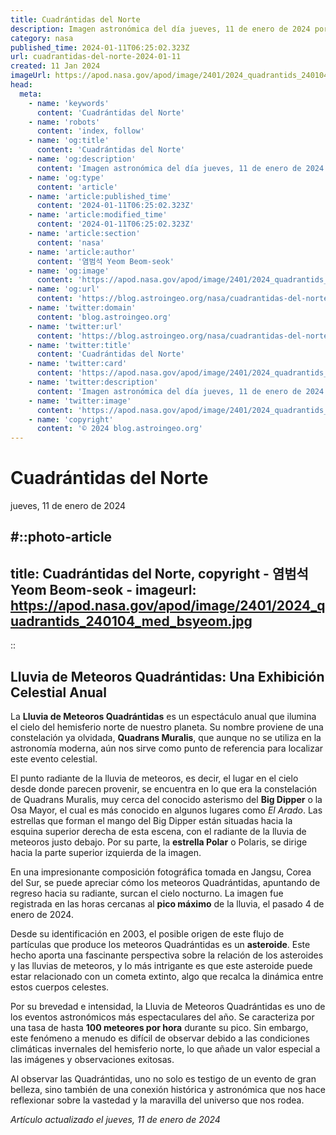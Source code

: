 ```yaml
---
title: Cuadrántidas del Norte
description: Imagen astronómica del día jueves, 11 de enero de 2024 por la NASA; Cuadrántidas del Norte
category: nasa
published_time: 2024-01-11T06:25:02.323Z
url: cuadrantidas-del-norte-2024-01-11
created: 11 Jan 2024
imageUrl: https://apod.nasa.gov/apod/image/2401/2024_quadrantids_240104_med_bsyeom.jpg
head:
  meta:
    - name: 'keywords'
      content: 'Cuadrántidas del Norte'
    - name: 'robots'
      content: 'index, follow'
    - name: 'og:title'
      content: 'Cuadrántidas del Norte'
    - name: 'og:description'
      content: 'Imagen astronómica del día jueves, 11 de enero de 2024 por la NASA; Cuadrántidas del Norte'
    - name: 'og:type'
      content: 'article'
    - name: 'article:published_time'
      content: '2024-01-11T06:25:02.323Z'
    - name: 'article:modified_time'
      content: '2024-01-11T06:25:02.323Z'
    - name: 'article:section'
      content: 'nasa'
    - name: 'article:author'
      content: '염범석 Yeom Beom-seok'
    - name: 'og:image'
      content: 'https://apod.nasa.gov/apod/image/2401/2024_quadrantids_240104_med_bsyeom.jpg'
    - name: 'og:url'
      content: 'https://blog.astroingeo.org/nasa/cuadrantidas-del-norte-2024-01-11'
    - name: 'twitter:domain'
      content: 'blog.astroingeo.org'
    - name: 'twitter:url'
      content: 'https://blog.astroingeo.org/nasa/cuadrantidas-del-norte-2024-01-11'
    - name: 'twitter:title'
      content: 'Cuadrántidas del Norte'
    - name: 'twitter:card'
      content: 'https://apod.nasa.gov/apod/image/2401/2024_quadrantids_240104_med_bsyeom.jpg'
    - name: 'twitter:description'
      content: 'Imagen astronómica del día jueves, 11 de enero de 2024 por la NASA; Cuadrántidas del Norte'
    - name: 'twitter:image'
      content: 'https://apod.nasa.gov/apod/image/2401/2024_quadrantids_240104_med_bsyeom.jpg'
    - name: 'copyright'
      content: '© 2024 blog.astroingeo.org'
---
```

# Cuadrántidas del Norte
jueves, 11 de enero de 2024

#::photo-article
---
title: Cuadrántidas del Norte, copyright - 염범석 Yeom Beom-seok -
imageurl: https://apod.nasa.gov/apod/image/2401/2024_quadrantids_240104_med_bsyeom.jpg
---
::

## Lluvia de Meteoros Quadrántidas: Una Exhibición Celestial Anual

La **Lluvia de Meteoros Quadrántidas** es un espectáculo anual que ilumina el cielo del hemisferio norte de nuestro planeta. Su nombre proviene de una constelación ya olvidada, **Quadrans Muralis**, que aunque no se utiliza en la astronomía moderna, aún nos sirve como punto de referencia para localizar este evento celestial.

El punto radiante de la lluvia de meteoros, es decir, el lugar en el cielo desde donde parecen provenir, se encuentra en lo que era la constelación de Quadrans Muralis, muy cerca del conocido asterismo del **Big Dipper** o la Osa Mayor, el cual es más conocido en algunos lugares como _El Arado_. Las estrellas que forman el mango del Big Dipper están situadas hacia la esquina superior derecha de esta escena, con el radiante de la lluvia de meteoros justo debajo. Por su parte, la **estrella Polar** o Polaris, se dirige hacia la parte superior izquierda de la imagen.

En una impresionante composición fotográfica tomada en Jangsu, Corea del Sur, se puede apreciar cómo los meteoros Quadrántidas, apuntando de regreso hacia su radiante, surcan el cielo nocturno. La imagen fue registrada en las horas cercanas al **pico máximo** de la lluvia, el pasado 4 de enero de 2024.

Desde su identificación en 2003, el posible origen de este flujo de partículas que produce los meteoros Quadrántidas es un **asteroide**. Este hecho aporta una fascinante perspectiva sobre la relación de los asteroides y las lluvias de meteoros, y lo más intrigante es que este asteroide puede estar relacionado con un cometa extinto, algo que recalca la dinámica entre estos cuerpos celestes.

Por su brevedad e intensidad, la Lluvia de Meteoros Quadrántidas es uno de los eventos astronómicos más espectaculares del año. Se caracteriza por una tasa de hasta **100 meteores por hora** durante su pico. Sin embargo, este fenómeno a menudo es difícil de observar debido a las condiciones climáticas invernales del hemisferio norte, lo que añade un valor especial a las imágenes y observaciones exitosas.

Al observar las Quadrántidas, uno no solo es testigo de un evento de gran belleza, sino también de una conexión histórica y astronómica que nos hace reflexionar sobre la vastedad y la maravilla del universo que nos rodea.

_Artículo actualizado el jueves, 11 de enero de 2024_